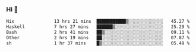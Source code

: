 ### Hi 👋

<!--START_SECTION:waka-->

```txt
Nix               13 hrs 21 mins  ███████████▒░░░░░░░░░░░░░   45.27 %
Haskell           7 hrs 27 mins   ██████▒░░░░░░░░░░░░░░░░░░   25.29 %
Bash              2 hrs 41 mins   ██▒░░░░░░░░░░░░░░░░░░░░░░   09.11 %
Other             2 hrs 19 mins   ██░░░░░░░░░░░░░░░░░░░░░░░   07.87 %
sh                1 hr 37 mins    █▒░░░░░░░░░░░░░░░░░░░░░░░   05.49 %
```

<!--END_SECTION:waka-->
